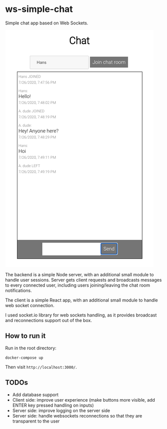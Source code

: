 # ws-simple-chat

Simple chat app based on Web Sockets.

![Screenshot](screenshot.png)

The backend is a simple Node server, with an additional small module to handle user sessions.
Server gets client requests and broadcasts messages to every connected user, including users joining/leaving the chat room notifications.

The client is a simple React app, with an additional small module to handle web socket connection.

I used socket.io library for web sockets handling, as it provides broadcast and reconnections support out of the box.

## How to run it

Run in the root directory:
```
docker-compose up
```
Then visit `http://localhost:3000/`.

## TODOs

- Add database support
- Client side: improve user experience (make buttons more visible, add ENTER key pressed handling on inputs)
- Server side: improve logging on the server side
- Server side: handle websockets reconnections so that they are transparent to the user
